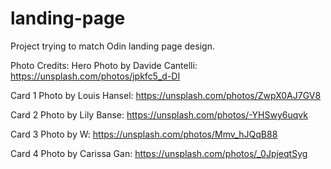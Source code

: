 # landing-page
Project trying to match Odin landing page design.

Photo Credits:
Hero Photo by Davide Cantelli: https://unsplash.com/photos/jpkfc5_d-DI

Card 1 Photo by Louis Hansel: https://unsplash.com/photos/ZwpX0AJ7GV8

Card 2 Photo by Lily Banse: https://unsplash.com/photos/-YHSwy6uqvk

Card 3 Photo by W: https://unsplash.com/photos/Mmv_hJQqB88

Card 4 Photo by Carissa Gan: https://unsplash.com/photos/_0JpjeqtSyg